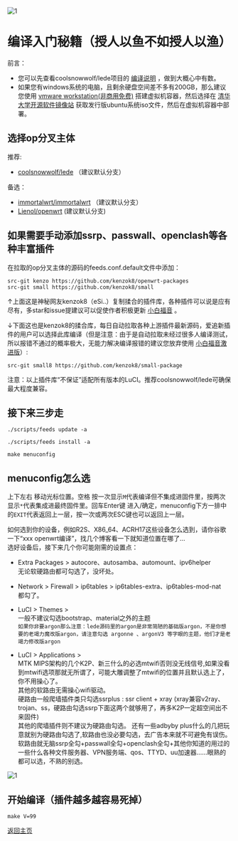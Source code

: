 ![1](https://user-images.githubusercontent.com/73426989/121067643-e0606880-c7fd-11eb-8673-6a8747853c20.png)     

# 编译入门秘籍（授人以鱼不如授人以渔）     

前言：        
* 您可以先查看coolsnowwolf/lede项目的 [编译说明](https://github.com/coolsnowwolf/lede#%E5%A6%82%E4%BD%95%E7%BC%96%E8%AF%91%E8%87%AA%E5%B7%B1%E9%9C%80%E8%A6%81%E7%9A%84-openwrt-%E5%9B%BA%E4%BB%B6) ，做到大概心中有数。     
* 如果您有windows系统的电脑，且剩余硬盘空间差不多有200GB，那么建议您使用 [vmware workstation(非商用免费)](https://www.vmware.com/cn/products/workstation-pro/workstation-pro-evaluation.html) 搭建虚拟机容器，然后选择在 [清华大学开源软件镜像站](https://mirrors.tuna.tsinghua.edu.cn/) 获取发行版ubuntu系统iso文件，然后在虚拟机容器中部署。        

## 选择op分叉主体                   

推荐:               
* [coolsnowwolf/lede](https://github.com/coolsnowwolf/lede) （建议默认分支）           

备选：           
* [immortalwrt/immortalwrt](https://github.com/immortalwrt/immortalwrt) （建议默认分支）                  
* [Lienol/openwrt](https://github.com/Lienol/openwrt) (建议默认分支)


## 如果需要手动添加ssrp、passwall、openclash等各种丰富插件      
       
在拉取的op分叉主体的源码的feeds.conf.default文件中添加：    

```
src-git kenzo https://github.com/kenzok8/openwrt-packages     
src-git small https://github.com/kenzok8/small
```

↑上面这是神秘网友kenzok8（eSi..）复制揉合的插件库，各种插件可以说是应有尽有，多star和issue提建议可以促使作者积极更新 [小白福音](https://github.com/kenzok8/openwrt-packages) 。       

↓下面这也是kenzok8的揉合库，每日自动拉取各种上游插件最新源码，爱追新插件的用户可以选择此库编译（但是注意：由于是自动拉取未经过很多人编译测试，所以报错不通过的概率极大，无能力解决编译报错的建议您放弃使用 [小白福音激进版](https://github.com/kenzok8/small-package)）:          

```
src-git small8 https://github.com/kenzok8/small-package
```

注意：以上插件库“不保证”适配所有版本的LuCI。推荐coolsnowwolf/lede可确保最大程度兼容。              
              
## 接下来三步走

```
./scripts/feeds update -a
```
```
./scripts/feeds install -a
```
```
make menuconfig
```
        
## menuconfig怎么选        

上下左右 移动光标位置。空格 按一次显示`M`代表编译但不集成进固件里，按两次显示`*`代表集成进最终固件里。回车Enter键 进入/确定，menuconfig下方一排中的`EXIT`代表返回上一层，按一次或两次ESC键也可以返回上一层。          

如何选到你的设备，例如R2S、X86_64、ACRH17这些设备怎么选到，请你谷歌一下“xxx openwrt编译”，找几个博客看一下就知道位置在哪了...        
选好设备后，接下来几个你可能刚需的设置点：       

* Extra Packages > autocore、autosamba、automount、ipv6helper         
无论软硬路由都可勾选了，没坏处。         

* Network > Firewall > ip6tables > ip6tables-extra、ip6tables-mod-nat        
都勾了。         

* LuCI > Themes >          
一般不建议勾选bootstrap、material之外的主题       
`如果你非要argon那么注意：lede源码里的argon是非常简陋的基础版argon，不是你想要的老竭力魔改版argon，请注意勾选 argonne 、argonV3 等字眼的主题，他们才是老竭力修改版argon`        

* LuCI > Applications >         
MTK MIPS架构的几个K2P、新三什么的必选mtwifi否则没无线信号,如果没看到mtwifi选项那就无所谓了，可能大雕调整了mtwifi的位置并且默认选上了，你不用操心了。          
其他的软路由无需操心wifi驱动。                   
硬路由一般爬墙插件类只勾选ssrplus : ssr client + xray (xray兼容v2ray、trojan、ss，硬路由勾选ssrp下面这两个就够用了，再多K2P一定超空间出不来固件)       
其他的爬墙插件则不建议为硬路由勾选。 
还有一些adbyby plus什么的几把玩意就别为硬路由勾选了,软路由也没必要勾选，去广告本来就不可避免有误伤。            
软路由就无脑ssrp全勾+passwall全勾+openclash全勾+其他你知道的用过的一些什么各种文件服务器、VPN服务端、qos、TTYD、uu加速器......眼熟的都可以选，不熟的别选。               

![1](https://user-images.githubusercontent.com/73426989/121642667-69f48c80-cac3-11eb-9034-e67292c4a701.png)        

## 开始编译（插件越多越容易死掉）  
```
make V=99
```


[返回主页](../README.md)        

